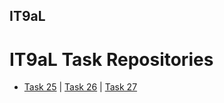 ## IT9aL
# IT9aL Task Repositories

- [Task 25](/IT9aL_Task25) | [Task 26](/IT9aL_Task26-Villacino_BlogApp) | [Task 27](/IT9aL_Task27)
